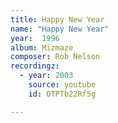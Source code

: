 ```yaml
---
title: Happy New Year
name: "Happy New Year"
year:  1996
album: Mizmaze
composer: Rob Nelson
recordingz:
  - year: 2003
    source: youtube
    id: OTPTb22Rf5g

---
```


